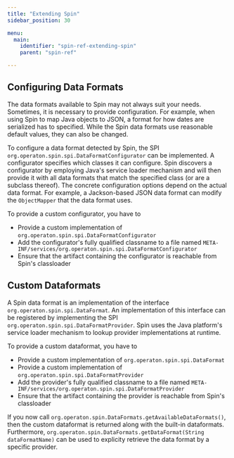 ```yaml
---
title: "Extending Spin"
sidebar_position: 30

menu:
  main:
    identifier: "spin-ref-extending-spin"
    parent: "spin-ref"

---
```


## Configuring Data Formats

The data formats available to Spin may not always suit your needs. Sometimes, it is necessary to provide configuration. For example, when using Spin to map Java objects to JSON, a format for how dates are serialized has to specified. While the Spin data formats use reasonable default values, they can also be changed.

To configure a data format detected by Spin, the SPI `org.operaton.spin.spi.DataFormatConfigurator` can be implemented. A configurator specifies which classes it can configure. Spin discovers a configurator by employing Java's service loader mechanism and will then provide it with all data formats that match the specified class (or are a subclass thereof). The concrete configuration options depend on the actual data format. For example, a Jackson-based JSON data format can modify the `ObjectMapper` that the data format uses.

To provide a custom configurator, you have to

* Provide a custom implementation of `org.operaton.spin.spi.DataFormatConfigurator`
* Add the configurator's fully qualified classname to a file named `META-INF/services/org.operaton.spin.spi.DataFormatConfigurator`
* Ensure that the artifact containing the configurator is reachable from Spin's classloader


## Custom Dataformats

A Spin data format is an implementation of the interface `org.operaton.spin.spi.DataFormat`. An implementation of this interface can be registered by implementing the SPI `org.operaton.spin.spi.DataFormatProvider`. Spin uses the Java platform's service loader mechanism to lookup provider implementations at runtime.

To provide a custom dataformat, you have to

* Provide a custom implementation of `org.operaton.spin.spi.DataFormat`
* Provide a custom implementation of `org.operaton.spin.spi.DataFormatProvider`
* Add the provider's fully qualified classname to a file named `META-INF/services/org.operaton.spin.spi.DataFormatProvider`
* Ensure that the artifact containing the provider is reachable from Spin's classloader

If you now call `org.operaton.spin.DataFormats.getAvailableDataFormats()`, then the custom dataformat is returned along with the built-in dataformats. Furthermore, `org.operaton.spin.DataFormats.getDataFormat(String dataFormatName)` can be used to explicity retrieve the data format by a specific provider.
